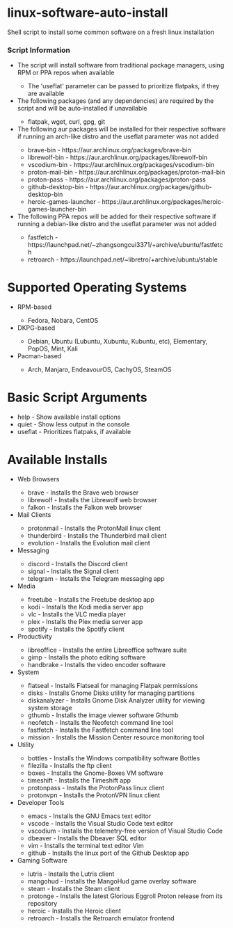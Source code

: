# linux-software-auto-install
<p>Shell script to install some common software on a fresh linux installation</p>

<h3>Script Information</h3>
    <ul>
        <li>The script will install software from traditional package managers, using RPM or PPA repos when available</li>
            <ul>
                <li>The 'useflat' parameter can be passed to prioritize flatpaks, if they are available</li>
            </ul>
        <li>The following packages (and any dependencies) are required by the script and will be auto-installed if unavailable</li>
        <ul>
            <li>flatpak, wget, curl, gpg, git</li>
        </ul>
        <li>The following aur packages will be installed for their respective software if running an arch-like distro and the useflat parameter was not added</li>
        <ul>
            <li>brave-bin - https://aur.archlinux.org/packages/brave-bin </li>
            <li>librewolf-bin - https://aur.archlinux.org/packages/librewolf-bin </li>
            <li>vscodium-bin - https://aur.archlinux.org/packages/vscodium-bin </li>
            <li>proton-mail-bin - https://aur.archlinux.org/packages/proton-mail-bin </li>
            <li>proton-pass - https://aur.archlinux.org/packages/proton-pass </li>
            <li>github-desktop-bin - https://aur.archlinux.org/packages/github-desktop-bin </li>
            <li>heroic-games-launcher - https://aur.archlinux.org/packages/heroic-games-launcher-bin </li>
        </ul>
        <li>The following PPA repos will be added for their respective software if running a debian-like distro and the useflat parameter was not added</li>
        <ul>
            <li>fastfetch - https://launchpad.net/~zhangsongcui3371/+archive/ubuntu/fastfetch </li>
            <li>retroarch - https://launchpad.net/~libretro/+archive/ubuntu/stable </li>
        </ul>
    </ul>
<h1>Supported Operating Systems</h1>
    <ul>
        <li>RPM-based</li>
        <ul>
            <li>Fedora, Nobara, CentOS</li>
        </ul>
        <li>DKPG-based</li>
        <ul>
            <li>Debian, Ubuntu (Lubuntu, Xubuntu, Kubuntu, etc), Elementary, PopOS, Mint, Kali</li>
        </ul>
        <li>Pacman-based</li>
        <ul>
            <li>Arch, Manjaro, EndeavourOS, CachyOS, SteamOS</li>
        </ul>
    </ul>

<h1>Basic Script Arguments</h1>
    <ul>
        <li>help - Show available install options</li>
        <li>quiet - Show less output in the console</li>
        <li>useflat - Prioritizes flatpaks, if available</li>
    </ul>

<h1>Available Installs</h1>
    <ul>
        <li>Web Browsers</li>
        <ul>
            <li>brave - Installs the Brave web browser</li>
            <li>librewolf - Installs the Librewolf web browser</li> 
            <li>falkon - Installs the Falkon web browser</li> 
        </ul>
        <li>Mail Clients</li>
        <ul>
            <li>protonmail - Installs the ProtonMail linux client</li>
            <li>thunderbird - Installs the Thunderbird mail client</li>
            <li>evolution - Installs the Evolution mail client</li>
        </ul>
        <li>Messaging</li>
        <ul>
            <li>discord - Installs the Discord client</li>
            <li>signal - Installs the Signal client</li>
            <li>telegram - Installs the Telegram messaging app</li>
        </ul>
        <li>Media</li>
        <ul>
            <li>freetube - Installs the Freetube desktop app</li>
            <li>kodi - Installs the Kodi media server app</li>
            <li>vlc - Installs the VLC media player</li>
            <li>plex - Installs the Plex media server app</li> 
            <li>spotify - Installs the Spotify client</li>
        </ul>
        <li>Productivity</li>
        <ul>
            <li>libreoffice - Installs the entire Libreoffice software suite</li>
            <li>gimp - Installs the photo editing software</li>
            <li>handbrake - Installs the video encoder software</li>
        </ul>
        <li>System</li>
        <ul>
            <li>flatseal - Installs Flatseal for managing Flatpak permissions</li>
            <li>disks - Installs Gnome Disks utility for managing partitions</li>
            <li>diskanalyzer - Installs Gnome Disk Analyzer utility for viewing system storage</li>
            <li>gthumb - Installs the image viewer software Gthumb</li>
            <li>neofetch - Installs the Neofetch command line tool</li>
            <li>fastfetch - Installs the Fastfetch command line tool</li>
            <li>mission - Installs the Mission Center resource monitoring tool</li>
        </ul>
        <li>Utility</li>
        <ul>
            <li>bottles - Installs the Windows compatibility software Bottles</li>
            <li>filezilla - Installs the ftp client</li>
            <li>boxes - Installs the Gnome-Boxes VM software</li>
            <li>timeshift - Installs the Timeshift app</li> 
            <li>protonpass - Installs the ProtonPass linux client</li>
            <li>protonvpn - Installs the ProtonVPN linux client</li>
        </ul>
        <li>Developer Tools</li>
        <ul>
            <li>emacs - Installs the GNU Emacs text editor</li>
            <li>vscode - Installs the Visual Studio Code text editor</li>
            <li>vscodium - Installs the telemetry-free version of Visual Studio Code</li>
            <li>dbeaver - Installs the Dbeaver SQL editor</li>
            <li>vim - Installs the terminal text editor Vim</li>
            <li>github - Installs the linux port of the Github Desktop app</li>
        </ul>
        <li>Gaming Software</li>
        <ul>
            <li>lutris - Installs the Lutris client</li>
            <li>mangohud - Installs the MangoHud game overlay software</li>
            <li>steam - Installs the Steam client</li>
            <li>protonge - Installs the latest Glorious Eggroll Proton release from its repository</li>
            <li>heroic - Installs the Heroic client</li>
            <li>retroarch - Installs the Retroarch emulator frontend</li>
        </ul>
    </ul> 
